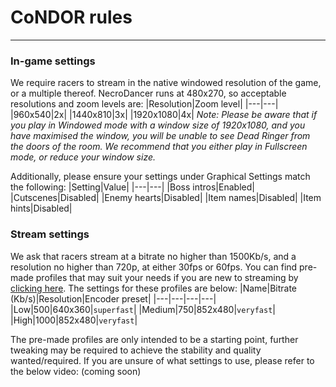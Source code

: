 # CoNDOR rules
---
### In-game settings
We require racers to stream in the native windowed resolution of the game, or a multiple thereof.  NecroDancer runs at 480x270, so acceptable resolutions and zoom levels are:
|Resolution|Zoom level|
|---|---|
|960x540|2x|
|1440x810|3x|
|1920x1080|4x|
*Note: Please be aware that if you play in Windowed mode with a window size of 1920x1080, and you have maximised the window, you will be unable to see Dead Ringer from the doors of the room.  We recommend that you either play in Fullscreen mode, or reduce your window size.*  

Additionally, please ensure your settings under Graphical Settings match the following:
|Setting|Value|
|---|---|
|Boss intros|Enabled|
|Cutscenes|Disabled|
|Enemy hearts|Disabled|
|Item names|Disabled|
|Item hints|Disabled|

### Stream settings
We ask that racers stream at a bitrate no higher than 1500Kb/s, and a resolution no higher than 720p, at either 30fps or 60fps.  You can find pre-made profiles that may suit your needs if you are new to streaming by [clicking here](https://condor.live/profiles).  The settings for these profiles are below:
|Name|Bitrate (Kb/s)|Resolution|Encoder preset|
|---|---|---|---|
|Low|500|640x360|`superfast`|
|Medium|750|852x480|`veryfast`|
|High|1000|852x480|`veryfast`|

The pre-made profiles are only intended to be a starting point, further tweaking may be required to achieve the stability and quality wanted/required.  If you are unsure of what settings to use, please refer to the below video: (coming soon)